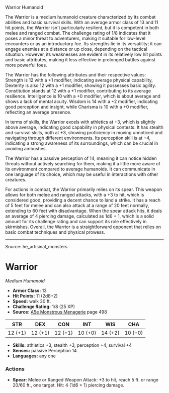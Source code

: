 <MonsterName/>Warrior</MonsterName>
<CreatureType/>Humanoid</CreatureType>

<summary>The Warrior is a medium humanoid creature characterized by its combat abilities and basic survival skills. With an average armor class of 13 and 11 hit points, the Warrior isn't particularly resilient, but it is competent in both melee and ranged combat. The challenge rating of 1/8 indicates that it poses a minor threat to adventurers, making it suitable for low-level encounters or as an introductory foe. Its strengths lie in its versatility; it can engage enemies at a distance or up close, depending on the tactical situation. However, its weaknesses are evident in its relatively low hit points and basic attributes, making it less effective in prolonged battles against more powerful foes.</summary>

<detail>

The Warrior has the following attributes and their respective values: Strength is 12 with a +1 modifier, indicating average physical capability, Dexterity is also 12 with a +1 modifier, showing it possesses basic agility. Constitution stands at 12 with a +1 modifier, contributing to its average resilience. Intelligence is 10 with a +0 modifier, which is about average and shows a lack of mental acuity. Wisdom is 14 with a +2 modifier, indicating good perception and insight, while Charisma is 10 with a +0 modifier, reflecting an average presence.

In terms of skills, the Warrior excels with athletics at +3, which is slightly above average, indicating good capability in physical contests. It has stealth and survival skills, both at +3, showing proficiency in moving unnoticed and navigating through different environments. Its perception skill is at +4, indicating a strong awareness of its surroundings, which can be crucial in avoiding ambushes.

The Warrior has a passive perception of 14, meaning it can notice hidden threats without actively searching for them, making it a little more aware of its environment compared to average humanoids. It can communicate in one language of its choice, which may be useful in interactions with other creatures.

For actions in combat, the Warrior primarily relies on its spear. This weapon allows for both melee and ranged attacks, with a +3 to hit, which is considered good, providing a decent chance to land a strike. It has a reach of 5 feet for melee and can also attack at a range of 20 feet normally, extending to 60 feet with disadvantage. When the spear attack hits, it deals an average of 4 piercing damage, calculated as 1d6 + 1, which is a solid amount for its challenge rating and can support its role effectively in skirmishes. Overall, the Warrior is a straightforward opponent that relies on basic combat techniques and physical prowess.</detail>



---

Source: 5e_artisinal_monsters

# Warrior

*Medium* *Humanoid*

- **Armor Class:** 13
- **Hit Points:** 11 (2d8+2)
- **Speed:** walk 30 ft.
- **Challenge Rating:** 1/8 (25 XP)
- **Source:** [A5e Monstrous Menagerie](https://enpublishingrpg.com/products/level-up-monstrous-menagerie-a5e) page 498

| STR | DEX | CON | INT | WIS | CHA |
| --- | --- | --- | --- | --- | --- |
| 12 (+1) | 12 (+1) | 12 (+1) | 10 (+0) | 14 (+2) | 10 (+0) |

- **Skills:** athletics +3, stealth +3, perception +4, survival +4
- **Senses:** passive Perception 14
- **Languages:** any one

### Actions

- **Spear:** Melee or Ranged Weapon Attack: +3 to hit, reach 5 ft. or range 20/60 ft., one target. Hit: 4 (1d6 + 1) piercing damage.




